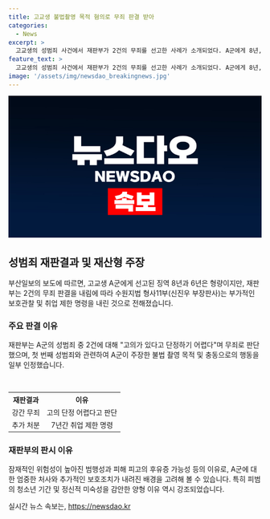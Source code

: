 ```yaml
---
title: 고교생 불법촬영 목적 혐의로 무죄 판결 받아
categories:
  - News
excerpt: >
  고교생의 성범죄 사건에서 재판부가 2건의 무죄를 선고한 사례가 소개되었다. A군에게 8년, 6년의 징역 및 보호관찰, 취업제한을 선고했으며 범행의 심각성을 강조했다. 하지만 2건의 강간 등 혐의에 대해서는 고의가 있다고 단정하기 어렵다며 무죄를 판단한 것으로 보인다. A군은 청소년이자 정신 질환으로 치료를 받았으나, 피해자들의 간청과 재범의 점을 감안해 양형결정을 내렸다.
feature_text: >
  고교생의 성범죄 사건에서 재판부가 2건의 무죄를 선고한 사례가 소개되었다. A군에게 8년, 6년의 징역 및 보호관찰, 취업제한을 선고했으며 범행의 심각성을 강조했다. 하지만 2건의 강간 등 혐의에 대해서는 고의가 있다고 단정하기 어렵다며 무죄를 판단한 것으로 보인다. A군은 청소년이자 정신 질환으로 치료를 받았으나, 피해자들의 간청과 재범의 점을 감안해 양형결정을 내렸다.
image: '/assets/img/newsdao_breakingnews.jpg'
---
```


<p><img src="/assets/img/newsdao_breakingnews.jpg" alt="implanttips 속보" /></p>

<h2 data-ke-size="size26">성범죄 재판결과 및 재산형 주장</h2>

<p data-ke-size="size16">부산일보의 보도에 따르면, 고교생 A군에게 선고된 징역 8년과 6년은 형량이지만, 재판부는 2건의 무죄 판결을 내림에 따라 수원지법 형사11부(신진우 부장판사)는 부가적인 보호관찰 및 취업 제한 명령을 내린 것으로 전해졌습니다.</p>

<h3 data-ke-size="size24">주요 판결 이유</h3>

<p data-ke-size="size16">재판부는 A군의 성범죄 중 2건에 대해 "고의가 있다고 단정하기 어렵다"며 무죄로 판단했으며, 첫 번째 성범죄와 관련하여 A군이 주장한 불법 촬영 목적 및 충동으로의 행동을 일부 인정했습니다.</p>

<p data-ke-size="size16">&nbsp;</p>

<table>
    <tr>
        <th style="text-align: center;">재판결과</th>
        <th style="text-align: center;">이유</th>
    </tr>
    <tr>
        <td style="text-align: center;">강간 무죄</td>
        <td style="text-align: center;">고의 단정 어렵다고 판단</td>
    </tr>
    <tr>
        <td style="text-align: center;">추가 처분</td>
        <td style="text-align: center;">7년간 취업 제한 명령</td>
    </tr>
</table>

<h3 data-ke-size="size24">재판부의 판시 이유</h3>

<p data-ke-size="size16">잠재적인 위험성이 높아진 범행성과 피해 피고의 후유증 가능성 등의 이유로, A군에 대한 엄중한 처사와 추가적인 보호조치가 내려진 배경을 고려해 볼 수 있습니다. 특히 피범의 청소년 기간 및 정신적 미숙성을 감안한 양형 이유 역시 강조되었습니다.</p>
실시간 뉴스 속보는, <a href="https://newsdao.kr" rel="dofollow">https://newsdao.kr</a>



